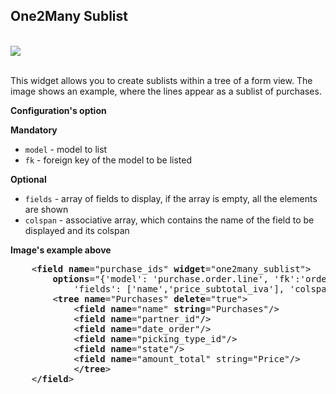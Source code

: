 <section class="oe_container oe_dark">
    <div class="oe_row">
        <h2 class="oe_slogan">One2Many Sublist</h2>
        <br/>
        <div class="oe_span6">
            <div class="oe_demo oe_screenshot">
                <img src="one2many_list.png">
            </div>
        </div>
        <br/>
        <div class="oe_span6">
            <p>
This widget allows you to create sublists within a tree of a form view. The image shows an example, where the lines appear as a sublist of purchases.
            </p>
        </div>
    </div>
    <div class="row">
        <div class="col-xs-12 col-xs-offset-1">
            <p><strong>Configuration's option</strong></p>
            <p><strong>Mandatory</strong></p>
            <ul>
              <li><code>model</code> - model to list</li>
              <li><code>fk</code> - foreign key of the model to be listed
            </ul>
            <p><strong>Optional</strong></p>
            <ul>
              <li><code>fields</code> - array of fields to display, if the array is empty, all the elements are shown</li>
              <li><code>colspan</code> - associative array, which contains the name of the field to be displayed and its colspan
            </ul>
            <p><strong>Image's example above</strong></p>
            <pre class="literal-block">
    &lt;<strong>field name</strong>="purchase_ids" <strong>widget</strong>="one2many_sublist"&gt;
        <strong>options</strong>="{'model': 'purchase.order.line', 'fk':'order_id',
            'fields': ['name','price_subtotal_iva'], 'colspan': ['name', 5]}"
        &lt;<strong>tree name</strong>="Purchases" <strong>delete</strong>="true"&gt;
            &lt;<strong>field name</strong>="name" <strong>string</strong>="Purchases"/&gt;
            &lt;<strong>field name</strong>="partner_id"/&gt;
            &lt;<strong>field name</strong>="date_order"/&gt;
            &lt;<strong>field name</strong>="picking_type_id"/&gt;
            &lt;<strong>field name</strong>="state"/&gt;
            &lt;<strong>field name</strong>="amount_total" string="Price"/&gt;
            &lt;<strong>/tree</strong>&gt;
    &lt;<strong>/field</strong>&gt;
            </pre>
        </div>
    </div>
</section>



